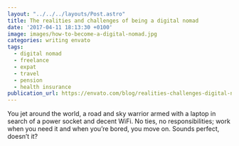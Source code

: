 ```yaml
---
layout: "../../../layouts/Post.astro"
title: The realities and challenges of being a digital nomad
date: '2017-04-11 18:13:30 +0100'
image: images/how-to-become-a-digital-nomad.jpg
categories: writing envato
tags:
  - digital nomad
  - freelance
  - expat
  - travel
  - pension
  - health insurance
publication_url: https://envato.com/blog/realities-challenges-digital-nomad/
---
```


You jet around the world, a road and sky warrior armed with a laptop in search of a power socket and decent WiFi. No ties, no responsibilities; work when you need it and when you’re bored, you move on. Sounds perfect, doesn’t it?
